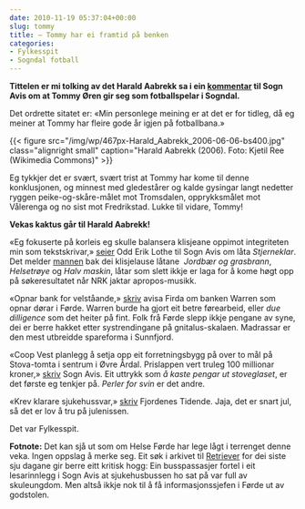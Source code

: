 ```yaml
---
date: 2010-11-19 05:37:04+00:00
slug: tommy
title: – Tommy har ei framtid på benken
categories:
- Fylkesspit
- Sogndal fotball
---
```


**Tittelen er mi tolking av det Harald Aabrekk sa i ein [kommentar](http://www.sognavis.no/lokal_sport/article5387034.ece) til Sogn Avis om at Tommy Øren gir seg som fotballspelar i Sogndal.**

Det ordrette sitatet er: «Min personlege meining er at det er for tidleg, då eg meiner at Tommy har fleire gode år igjen på fotballbana.»

<!--more-->

{{< figure src="/img/wp/467px-Harald_Aabrekk_2006-06-06-bs400.jpg" class="alignright small" caption="Harald Aabrekk (2006). Foto: Kjetil Ree (Wikimedia Commons)" >}}

Eg tykkjer det er svært, svært trist at Tommy har kome til denne konklusjonen, og minnest med gledestårer og kalde gysingar langt nedetter ryggen peike-og-skåre-målet mot Tromsdalen, opprykksmålet mot Vålerenga og no sist mot Fredrikstad. Lukke til vidare, Tommy!

**Vekas kaktus går til Harald Aabrekk!**

«Eg fokuserte på korleis eg skulle balansera klisjeane oppimot integriteten min som tekstskrivar,» [seier](http://www.sognavis.no/lokale_nyhende/article5384878.ece) Odd Erik Lothe til Sogn Avis om låta _Stjerneklar_. Det melder [mannen](http://no.wikipedia.org/wiki/Odd_Erik_Lothe) bak dei klisjelause låtane  _Jordbær og grasbrann_, _Helsetrøye_ og _Halv maskin_, låtar som slett ikkje er laga for å kome høgt opp på søkeresultatet når NRK jaktar apropos-musikk.

«Opnar bank for velståande,» [skriv](http://www.firda.no/nyhende/naringsliv/article5386001.ece) avisa Firda om banken Warren som opnar dørar i Førde. Warren burde ha gjort eit betre førearbeid, eller _due dilligence_ som det heiter på fint. Folk frå Førde slepp ikkje pengane av syne, dei er berre hakket etter systrendingane på gnitalus-skalaen. Madrassar er den mest utbreidde spareforma i Sunnfjord.

«Coop Vest planlegg å setja opp eit forretningsbygg på over to mål på Stova-tomta i sentrum i Øvre Årdal. Prislappen vert truleg 100 millionar kroner,» [skriv](http://www.sognavis.no/lokale_nyhende/article5386865.ece) Sogn Avis. Eit uttrykk som _å kaste pengar ut stoveglaset_, er det første eg tenkjer på. _Perler for svin_ er det andre.

«Krev klarare sjukehussvar,» [skriv](http://www.fjt.no/nyheter/article282932.ece) Fjordenes Tidende. Jaja, det er snart jul, så det er lov å tru på julenissen.

Det var Fylkesspit.

**Fotnote:** Det kan sjå ut som om Helse Førde har lege lågt i terrenget denne veka. Ingen oppslag å merke seg. Eit søk i arkivet til [Retriever](https://web.retriever-info.com/) for dei siste sju dagane gir berre eitt kritisk hogg: Ein busspassasjer fortel i eit lesarinnlegg i Sogn Avis at sjukehusbussen ho sat på var full av skuleungdom. Men altså ikkje nok til å få informasjonssjefen i Førde ut av godstolen.
